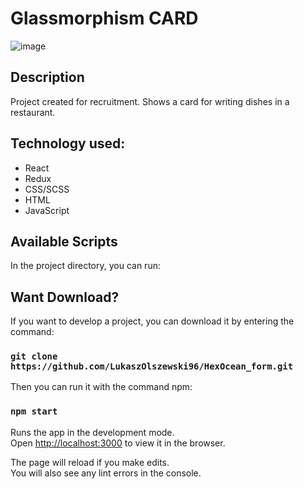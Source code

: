 # Glassmorphism CARD
![image](https://user-images.githubusercontent.com/57043892/118715506-f80e8780-b823-11eb-956c-21e854b33942.png)

## Description

Project created for recruitment. Shows a card for writing dishes in a restaurant.

## Technology used:

- React
- Redux
- CSS/SCSS
- HTML
- JavaScript

## Available Scripts

In the project directory, you can run:

## Want Download?

If you want to develop a project, you can download it by entering the command:

### `git clone https://github.com/LukaszOlszewski96/HexOcean_form.git`

Then you can run it with the command npm:

### `npm start`

Runs the app in the development mode.<br />
Open [http://localhost:3000](http://localhost:3000) to view it in the browser.

The page will reload if you make edits.<br />
You will also see any lint errors in the console.


